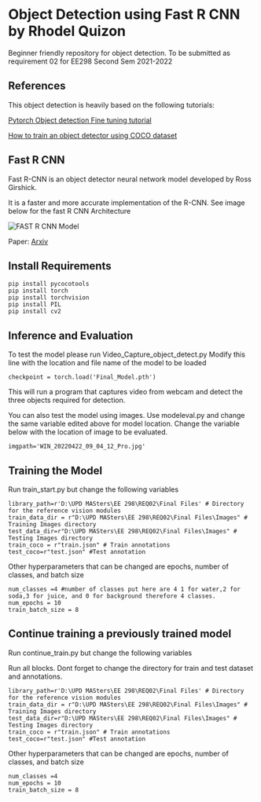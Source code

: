 # Object Detection using Fast R CNN by Rhodel Quizon

Beginner friendly repository for object detection. 
To be submitted as requirement 02 for EE298 Second Sem 2021-2022



## References
This object detection is heavily based on the following tutorials:

[Pytorch Object detection Fine tuning tutorial](https://pytorch.org/tutorials/intermediate/torchvision_tutorial.html)

[How to train an object detector using COCO dataset](https://medium.com/fullstackai/how-to-train-an-object-detector-with-your-own-coco-dataset-in-pytorch-319e7090da5)



## Fast R CNN

Fast R-CNN is an object detector neural network model developed by Ross Girshick.

It is a faster and more accurate implementation of the R-CNN. See image below for the fast R CNN Architecture



![FAST R CNN Model](https://i.ibb.co/tX22fB9/FASTRCNN.png)

Paper:
[Arxiv](https://arxiv.org/abs/1504.08083)


## Install Requirements


```
pip install pycocotools
pip install torch
pip install torchvision
pip install PIL
pip install cv2
```


## Inference and Evaluation

To test the model please run Video_Capture_object_detect.py 
Modify this line with the location and file name of the model to be loaded

```
checkpoint = torch.load('Final_Model.pth')

```

This will run a program that captures video from webcam and detect the three objects required for detection.

You can also test the model using images. Use modeleval.py and change the same variable edited above for model location.
Change the variable below with the location of image to be evaluated.

```
imgpath='WIN_20220422_09_04_12_Pro.jpg'

```

## Training the Model

Run train_start.py but change the following variables



```
library_path=r'D:\UPD MASters\EE 298\REQ02\Final Files' # Directory for the reference vision modules
train_data_dir = r"D:\UPD MASters\EE 298\REQ02\Final Files\Images" # Training Images directory
test_data_dir=r"D:\UPD MASters\EE 298\REQ02\Final Files\Images" # Testing Images directory
train_coco = r"train.json" # Train annotations
test_coco=r"test.json" #Test annotation
```

Other hyperparameters that can be changed are epochs, number of classes, and batch size

```
num_classes =4 #number of classes put here are 4 1 for water,2 for soda,3 for juice, and 0 for background therefore 4 classes.
num_epochs = 10
train_batch_size = 8

```





## Continue training a previously trained model

Run continue_train.py but change the following variables

Run all blocks. Dont forget to change the directory for train and test dataset and annotations.

```
library_path=r'D:\UPD MASters\EE 298\REQ02\Final Files' # Directory for the reference vision modules
train_data_dir = r"D:\UPD MASters\EE 298\REQ02\Final Files\Images" # Training Images directory
test_data_dir=r"D:\UPD MASters\EE 298\REQ02\Final Files\Images" # Testing Images directory
train_coco = r"train.json" # Train annotations
test_coco=r"test.json" #Test annotation

```

Other hyperparameters that can be changed are epochs, number of classes, and batch size

```
num_classes =4
num_epochs = 10
train_batch_size = 8

```

